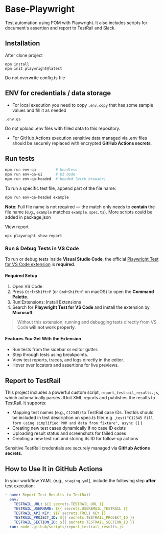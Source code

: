 # Base-Playwright

Test automation using POM with Playwright.
It also includes scripts for document's assertion and report to TestRail and Slack.
​

## Installation
After clone project 

```
npm install
npm init playwright@latest

```
Do not overwrite config.ts file

## ENV for credentials / data storage
- For local execution you need to copy `.env.copy` that has some sample values and fill it as needed

```
.env.qa
```

​Do not upload .env files with filled data to this repository.

- For GitHub Actions execution sensitive data managed via .env files should be securely replaced with encrypted **GitHub Actions secrets**.

## Run tests

```bash
npm run env-qa         # headless
npm run env-qa-ui      # UI mode
npm run env-qa-headed  # headed (with browser)
```

To run a specific test file, append part of the file name:

```bash
npm run env-qa-headed example
```
**Note:** Full file name is not required — the match only needs to **contain** the file name (e.g., `example` matches `example.spec.ts`). More scripts could be added in package.json


View report
```bash
npx playwright show-report
```
### Run & Debug Tests in VS Code

To run or debug tests inside **Visual Studio Code**, the official [Playwright Test for VS Code extension](https://playwright.dev/docs/getting-started-vscode) is **required**.

#### Required Setup

1. Open VS Code.
2. Press `Ctrl+Shift+P` (or `Cmd+Shift+P` on macOS) to open the **Command Palette**.
3. Run:Extensions: Install Extensions
4. Search for **Playwright Test for VS Code** and install the extension by **Microsoft**.
> Without this extension, running and debugging tests directly from VS Code **will not work properly**.

#### Features You Get With the Extension

- Run tests from the sidebar or editor gutter.
- Step through tests using breakpoints.
- View test reports, traces, and logs directly in the editor.
- Hover over locators and assertions for live previews.

## Report to TestRail

This project includes a powerful custom script, `report_testrail_results.js`, which automatically parses JUnit XML reports and publishes the results to [TestRail](https://www.testrail.com/). It supports:

- Mapping test names (e.g., `C12345`) to TestRail case IDs. TestIds should be included in test description on spec.ts file( e.g. ,`test("C12345 Fill form using simplified POM and data from fixture", async ({` )
- Creating new test cases dynamically if no case ID exists
- Uploading result status and screenshots for failed cases
- Creating a new test run and storing its ID for follow-up actions

Sensitive TestRail credentials are securely managed via **GitHub Actions secrets**.

## How to Use It in GitHub Actions

In your workflow YAML (e.g., `staging.yml`), include the following step **after** test execution:

```yaml
- name: Report Test Results to TestRail
  env:
    TESTRAIL_URL: ${{ secrets.TESTRAIL_URL }}
    TESTRAIL_USERNAME: ${{ secrets.USEREMAIL_TESTRAIL }}
    TESTRAIL_API_KEY: ${{ secrets.TRCLI_KEY }}
    TESTRAIL_PROJECT_ID: ${{ secrets.TESTRAIL_PROJECT_ID }}
    TESTRAIL_SECTION_ID: ${{ secrets.TESTRAIL_SECTION_ID }}
  run: node .github/scripts/report_testrail_results.js
```
